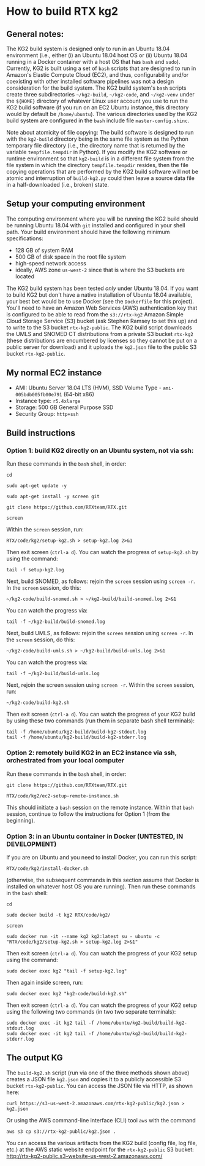 
# How to build RTX kg2

## General notes:

The KG2 build system is designed only to run in an Ubuntu 18.04 environment
(i.e., either (i) an Ubuntu 18.04 host OS or (ii) Ubuntu 18.04 running in a
Docker container with a host OS that has `bash` and `sudo`). Currently, KG2 is
built using a set of `bash` scripts that are designed to run in Amazon's Elastic
Compute Cloud (EC2), and thus, configurability and/or coexisting with other
installed software pipelines was not a design consideration for the build
system. The KG2 build system's `bash` scripts create three subdirectories
`~/kg2-build`, `~/kg2-code`, and `~/kg2-venv` under the `${HOME}` directory of
whatever Linux user account you use to run the KG2 build software (if you run on
an EC2 Ubuntu instance, this directory would by default be `/home/ubuntu`). The
various directories used by the KG2 build system are configured in the `bash`
include file `master-config.shinc`.

Note about atomicity of file copying: The build software is designed to run with
the `kg2-build` directory being in the same file system as the Python temporary
file directory (i.e., the directory name that is returned by the variable
`tempfile.tempdir` in Python). If you modify the KG2 software or runtime
environment so that `kg2-build` is in a different file system from the file
system in which the directory `tempfile.tempdir` resides, then the file copying
operations that are performed by the KG2 build software will not be atomic and
interruption of `build-kg2.py` could then leave a source data file in a
half-downloaded (i.e., broken) state.

## Setup your computing environment

The computing environment where you will be running the KG2 build should be
running Ubuntu 18.04 with `git` installed and configured in your shell path.
Your build environment should have the following minimum specifications:

- 128 GB of system RAM
- 500 GB of disk space in the root file system 
- high-speed network access
- ideally, AWS zone `us-west-2` since that is where the S3 buckets are located

The KG2 build system has been tested *only* under Ubuntu 18.04. If you want to
build KG2 but don't have a native installation of Ubuntu 18.04 available, your
best bet would be to use Docker (see the `Dockerfile` for this project). You'll
need to have an Amazon Web Services (AWS) authentication key that is configured
to be able to read from the `s3://rtx-kg2` Amazon Simple Cloud Storage Service
(S3) bucket (ask Stephen Ramsey to set this up) and to write to the S3 bucket
`rtx-kg2-public`. The KG2 build script downloads the UMLS and SNOMED CT
distributions from a private S3 bucket `rtx-kg2` (these distributions are
encumbered by licenses so they cannot be put on a public server for download) and
it uploads the `kg2.json` file to the public S3 bucket `rtx-kg2-public`.

## My normal EC2 instance

- AMI: Ubuntu Server 18.04 LTS (HVM), SSD Volume Type - `ami-005bdb005fb00e791` (64-bit x86)
- Instance type: `r5.4xlarge` 
- Storage: 500 GB General Purpose SSD
- Security Group: `http+ssh`

## Build instructions

### Option 1: build KG2 directly on an Ubuntu system, not via ssh:

Run these commands in the `bash` shell, in order:

    cd
    
    sudo apt-get update -y
    
    sudo apt-get install -y screen git
    
    git clone https://github.com/RTXteam/RTX.git
    
    screen

Within the `screen` session, run:

    RTX/code/kg2/setup-kg2.sh > setup-kg2.log 2>&1
    
Then exit screen (`ctrl-a d`). You can watch the progress of `setup-kg2.sh` by
using the command:

    tail -f setup-kg2.log

Next, build SNOMED, as follows: rejoin the `screen` session using `screen -r`.
In the `screen` session, do this:

    ~/kg2-code/build-snomed.sh > ~/kg2-build/build-snomed.log 2>&1
    
You can watch the progress via:

    tail -f ~/kg2-build/build-snomed.log

Next, build UMLS, as follows: rejoin the `screen` session using `screen -r`.
In the `screen` session, do this:

    ~/kg2-code/build-umls.sh > ~/kg2-build/build-umls.log 2>&1
    
You can watch the progress via:

    tail -f ~/kg2-build/build-umls.log

Next, rejoin the screen session using `screen -r`.  Within the `screen` session, run:

    ~/kg2-code/build-kg2.sh

Then exit screen (`ctrl-a d`). You can watch the progress of your KG2 build by using these
two commands (run them in separate bash shell terminals):

    tail -f /home/ubuntu/kg2-build/build-kg2-stdout.log
    tail -f /home/ubuntu/kg2-build/build-kg2-stderr.log
    
### Option 2: remotely build KG2 in an EC2 instance via ssh, orchestrated from your local computer

Run these commands in the `bash` shell, in order:

    git clone https://github.com/RTXteam/RTX.git
    
    RTX/code/kg2/ec2-setup-remote-instance.sh

This should initiate a `bash` session on the remote instance. Within that `bash`
session, continue to follow the instructions for Option 1 (from the beginning).

### Option 3: in an Ubuntu container in Docker (UNTESTED, IN DEVELOPMENT)

If you are on Ubuntu and you need to install Docker, you can run this script:
   
    RTX/code/kg2/install-docker.sh
    
(otherwise, the subsequent commands in this section assume that Docker is installed
on whatever host OS you are running). Then run these commands in the `bash` shell:

    cd
    
    sudo docker build -t kg2 RTX/code/kg2/

    screen
    
    sudo docker run -it --name kg2 kg2:latest su - ubuntu -c "RTX/code/kg2/setup-kg2.sh > setup-kg2.log 2>&1"
    
Then exit screen (`ctrl-a d`). You can watch the progress of your KG2 setup using the command:

    sudo docker exec kg2 "tail -f setup-kg2.log"

Then again inside screen, run:

    sudo docker exec kg2 "kg2-code/build-kg2.sh"

Then exit screen (`ctrl-a d`). You can watch the progress of your KG2 setup using the
following two commands (in two two separate terminals):

    sudo docker exec -it kg2 tail -f /home/ubuntu/kg2-build/build-kg2-stdout.log
    sudo docker exec -it kg2 tail -f /home/ubuntu/kg2-build/build-kg2-stderr.log

## The output KG

The `build-kg2.sh` script (run via one of the three methods shown above) creates
a JSON file `kg2.json` and copies it to a publicly accessible S3 bucket
`rtx-kg2-public`. You can access the JSON file via HTTP, as shown here:

    curl https://s3-us-west-2.amazonaws.com/rtx-kg2-public/kg2.json > kg2.json

Or using the AWS command-line interface (CLI) tool `aws` with the command

    aws s3 cp s3://rtx-kg2-public/kg2.json .

You can access the various artifacts from the KG2 build (config file, log file,
etc.) at the AWS static website endpoint for the 
`rtx-kg2-public` S3 bucket: <http://rtx-kg2-public.s3-website-us-west-2.amazonaws.com/>
